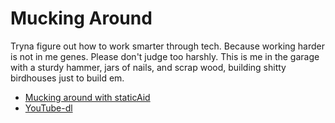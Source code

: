 # Mucking Around
Tryna figure out how to work smarter through tech. Because working harder is not in me genes.
Please don't judge too harshly. This is me in the garage with a sturdy hammer, jars of nails, and scrap wood, building shitty birdhouses just to build em.
* [Mucking around with staticAid](staticaid.md)
* [YouTube-dl](youtube-dl.md)

